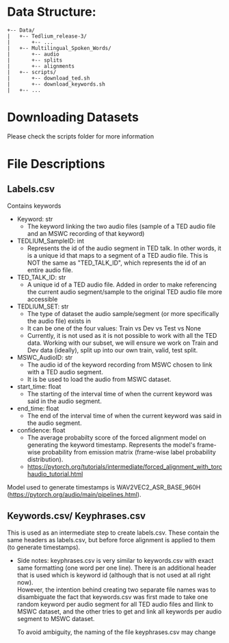 # Data Structure:
```
+-- Data/
|   +-- Tedlium_release-3/
|       +-- ...
|   +-- Multilingual_Spoken_Words/
|       +-- audio
|       +-- splits
|       +-- alignments
|   +-- scripts/
|       +-- download_ted.sh
|       +-- download_keywords.sh
|   +-- ...
```

# Downloading Datasets
Please check the scripts folder for more information


# File Descriptions

## Labels.csv 
Contains keywords 
- Keyword: str
  -   The keyword linking the two audio files (sample of a TED audio file and an MSWC recording of that keyword)
- TEDLIUM_SampleID: int 
  - Represents the id of the audio segment in TED talk. In other words, it is a unique id that maps to a segment of a TED audio file. 
                    This is NOT the same as "TED_TALK_ID", which represents the id of an entire audio file. 
- TED_TALK_ID: str
  - A unique id of a TED audio file. Added in order to make referencing the current audio segment/sample to the original TED audio file more accessible
- TEDLIUM_SET: str
  - The type of dataset the audio sample/segment (or more specifically the audio file) exists in
  - It can be one of the four values: Train vs Dev vs Test vs None
  - Currently, it is not used as it is not possible to work with all the TED data. Working with our subset, we will ensure we work on Train and Dev data (ideally), split up into our own train, valid, test split.
- MSWC_AudioID: str
  - The audio id of the keyword recording from MSWC chosen to link with a TED audio segment. 
  - It is be used to load the audio from MSWC dataset.  
- start_time: float
  - The starting of the interval time of when the current keyword was said in the audio segment.
- end_time: float
  - The end of the interval time of when the current keyword was said in the audio segment.
- confidence: float
  - The average probabilty score of the forced alignment model on generating the keyword timestamp. Represents the model's frame-wise probability from emission matrix (frame-wise label probability distribution). 
  - https://pytorch.org/tutorials/intermediate/forced_alignment_with_torchaudio_tutorial.html
 
 
 
 Model used to generate timestamps is WAV2VEC2_ASR_BASE_960H (https://pytorch.org/audio/main/pipelines.html).


## Keywords.csv/ Keyphrases.csv
This is used as an intermediate step to create labels.csv. These contain the same headers as labels.csv, but before force alignment is applied to them (to generate timestamps).

- Side notes:
   keyphrases.csv is very similar to keywords.csv with exact same formatting (one word per one line). There is an additional header that is used which is keyword id (although that is not used at all right now).  
   However, the intention behind creating two separate file names was to disambiguate the fact that keywords.csv was first made to take one random keyword per audio segment for all TED audio files and llink to MSWC dataset, and the other tries to get and link all keywords per audio segment to MSWC dataset.

  To avoid ambiguity, the naming of the file keyphrases.csv may change
